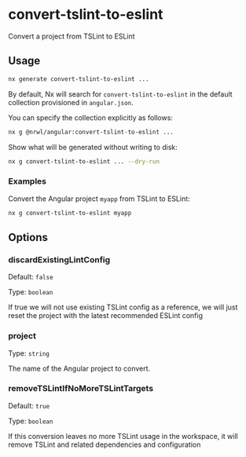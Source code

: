 # convert-tslint-to-eslint

Convert a project from TSLint to ESLint

## Usage

```bash
nx generate convert-tslint-to-eslint ...
```

By default, Nx will search for `convert-tslint-to-eslint` in the default collection provisioned in `angular.json`.

You can specify the collection explicitly as follows:

```bash
nx g @nrwl/angular:convert-tslint-to-eslint ...
```

Show what will be generated without writing to disk:

```bash
nx g convert-tslint-to-eslint ... --dry-run
```

### Examples

Convert the Angular project `myapp` from TSLint to ESLint:

```bash
nx g convert-tslint-to-eslint myapp
```

## Options

### discardExistingLintConfig

Default: `false`

Type: `boolean`

If true we will not use existing TSLint config as a reference, we will just reset the project with the latest recommended ESLint config

### project

Type: `string`

The name of the Angular project to convert.

### removeTSLintIfNoMoreTSLintTargets

Default: `true`

Type: `boolean`

If this conversion leaves no more TSLint usage in the workspace, it will remove TSLint and related dependencies and configuration
